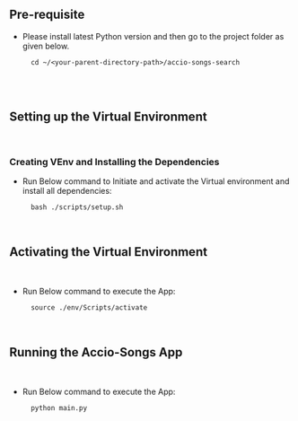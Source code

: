 ## Pre-requisite
- Please install latest Python version and then go to the project folder as given below.

        cd ~/<your-parent-directory-path>/accio-songs-search

<br/>
<br/>

## Setting up the Virtual Environment    
<br/>

### Creating VEnv and Installing the Dependencies
- Run Below command to Initiate and activate the Virtual environment and install all dependencies:

        bash ./scripts/setup.sh
<br/>

## Activating the Virtual Environment
<br/>

- Run Below command to execute the App:

        source ./env/Scripts/activate

<br/>

## Running the Accio-Songs App    
<br/>

- Run Below command to execute the App:

        python main.py